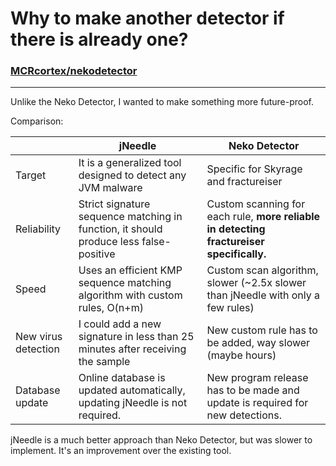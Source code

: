 # Why to make another detector if there is already one?
### [MCRcortex/nekodetector](https://github.com/MCRcortex/nekodetector)

--- 

Unlike the Neko Detector, I wanted to make something more future-proof.

Comparison:

|                     | jNeedle                                                                               | Neko Detector                                                                            |
|---------------------|---------------------------------------------------------------------------------------|------------------------------------------------------------------------------------------|
| Target              | It is a generalized tool designed to detect any JVM malware                           | Specific for Skyrage and fractureiser                                                    |
| Reliability         | Strict signature sequence matching in function, it should produce less false-positive | Custom scanning for each rule, **more reliable in detecting fractureiser specifically.** |
| Speed               | Uses an efficient KMP sequence matching algorithm with custom rules, O(n+m)           | Custom scan algorithm, slower (~2.5x slower than jNeedle with only a few rules)          |
| New virus detection | I could add a new signature in less than 25 minutes after receiving the sample        | New custom rule has to be added, way slower (maybe hours)                                |
| Database update     | Online database is updated automatically, updating jNeedle is not required.           | New program release has to be made and update is required for new detections.            |

jNeedle is a much better approach than Neko Detector, but was slower to implement. It's an improvement over the existing tool.
